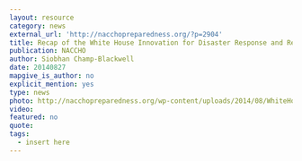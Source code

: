 ```yaml
---
layout: resource
category: news
external_url: 'http://nacchopreparedness.org/?p=2904'
title: Recap of the White House Innovation for Disaster Response and Recovery Demo Day
publication: NACCHO
author: Siobhan Champ-Blackwell
date: 20140827
mapgive_is_author: no
explicit_mention: yes
type: news
photo: http://nacchopreparedness.org/wp-content/uploads/2014/08/WhiteHouseSouthFacade-300x222.jpg
video:
featured: no
quote:
tags:
  - insert here
---
```

